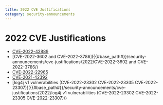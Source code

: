 ```yaml
---
title: 2022 CVE Justifications
category: security-announcements
---
```


# 2022 CVE Justifications

* [CVE-2022-42889]({{#base_path#}}/security-announcements/cve-justifications/2022/CVE-2022-42889/)
* [CVE-2022-3602 and CVE-2022-3786]({{#base_path#}}/security-announcements/cve-justifications/2022/CVE-2022-3602 and CVE-2022-3786/)
* [CVE-2022-22965]({{#base_path#}}/security-announcements/cve-justifications/2022/CVE-2022-22965/)
* [CVE-2021-42392]({{#base_path#}}/security-announcements/cve-justifications/2022/CVE-2021-42392/)
* [log4j v1 vulnerabilities (CVE-2022-23302 CVE-2022-23305 CVE-2022-23307)]({{#base_path#}}/security-announcements/cve-justifications/2022/log4j v1 vulnerabilities (CVE-2022-23302 CVE-2022-23305 CVE-2022-23307)/)
